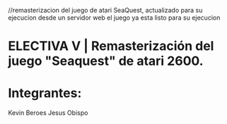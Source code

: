 //remasterizacion del juego de atari SeaQuest, actualizado para su ejecucion desde un servidor web
el juego ya esta listo para su ejecucion

# ELECTIVA V | Remasterización del juego "Seaquest" de atari 2600.

# Integrantes:
 Kevin Beroes
 Jesus Obispo
